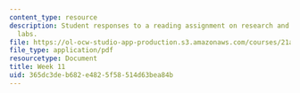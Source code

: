 ```yaml
---
content_type: resource
description: Student responses to a reading assignment on research and development
  labs.
file: https://ol-ocw-studio-app-production.s3.amazonaws.com/courses/21a-850j-the-anthropology-of-cybercultures-spring-2009/365dc3deb682e4825f58514d63bea84b_MIT21A_850Js09_week11.pdf
file_type: application/pdf
resourcetype: Document
title: Week 11
uid: 365dc3de-b682-e482-5f58-514d63bea84b
---
```

